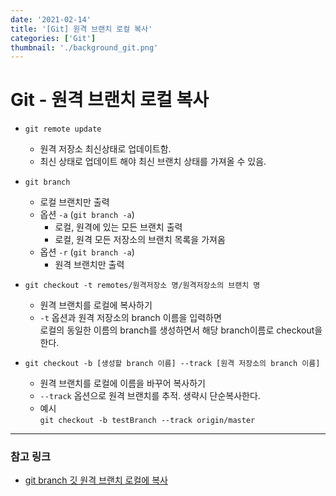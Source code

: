 ```yaml
---
date: '2021-02-14'
title: '[Git] 원격 브랜치 로컬 복사'
categories: ['Git']
thumbnail: './background_git.png'
---
```


# Git - 원격 브랜치 로컬 복사

-   `git remote update`

    -   원격 저장소 최신상태로 업데이트함.
    -   최신 상태로 업데이트 해야 최신 브랜치 상태를 가져올 수 있음.

-   `git branch`

    -   로컬 브랜치만 출력
    -   옵션 `-a` (`git branch -a`)
        -   로컬, 원격에 있는 모든 브랜치 출력
        -   로컬, 원격 모든 저장소의 브랜치 목록을 가져옴
    -   옵션 `-r` (`git branch -a`)
        -   원격 브랜치만 출력

-   `git checkout -t remotes/원격저장소 명/원격저장소의 브랜치 명`

    -   원격 브랜치를 로컬에 복사하기
    -   `-t` 옵션과 원격 저장소의 branch 이름을 입력하면  
         로컬의 동일한 이름의 branch를 생성하면서 해당 branch이름로 checkout을 한다.

-   `git checkout -b [생성할 branch 이름] --track [원격 저장소의 branch 이름]`
    -   원격 브랜치를 로컬에 이름을 바꾸어 복사하기
    -   `--track` 옵션으로 원격 브랜치를 추적. 생략시 단순복사한다.
    -   예시  
         `git checkout -b testBranch --track origin/master`

<hr/>

### **참고 링크**

-   [git branch 깃 원격 브랜치 로컬에 복사](https://code-aid.tistory.com/1)
